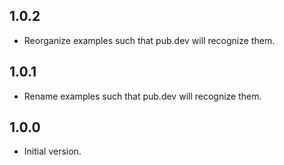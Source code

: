 ## 1.0.2

- Reorganize examples such that pub.dev will recognize them.

## 1.0.1

- Rename examples such that pub.dev will recognize them.

## 1.0.0

- Initial version.
